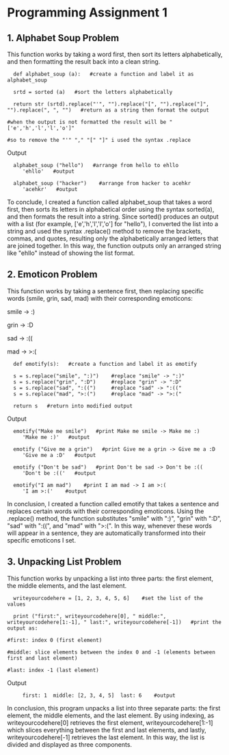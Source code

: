 # Programming Assignment 1

## 1. Alphabet Soup Problem
   This function works by taking a word first, then sort its letters alphabetically, and then formatting the result back into a clean string.

      def alphabet_soup (a):   #create a function and label it as alphabet_soup
      
      srtd = sorted (a)   #sort the letters alphabetically

      return str (srtd).replace("'", "").replace("[", "").replace("]", "").replace(", ", "")   #return as a string then format the output
                                                                                               #when the output is not formatted the result will be "['e','h','l','l','o']"
                                                                                               #so to remove the "'" "," "[" "]" i used the syntax .replace

   Output
   
      alphabet_soup ("hello")   #arrange from hello to ehllo
         'ehllo'   #output

      alphabet_soup ("hacker")    #arrange from hacker to acehkr
         'acehkr'   #output
 
   To conclude, I created a function called alphabet_soup that takes a word first, then sorts its letters in alphabetical order using the syntax sorted(a), and then formats the result into a string. Since sorted() produces an output with a list (for example, ['e','h','l','l','o'] for "hello"), I converted the list into a string and used the syntax .replace() method to remove the brackets, commas, and quotes, resulting only the alphabetically arranged letters that are joined together. In this way, the function outputs only an arranged string like "ehllo" instead of showing the list format.

   
## 2. Emoticon Problem
   This function works by taking a sentence first, then replacing specific words (smile, grin, sad, mad) with their corresponding emoticons:
      
   smile   ->    :)
   
   grin    ->    :D
   
   sad     ->    :((
      
   mad     ->    >:(

      def emotify(s):   #create a function and label it as emotify
      
      s = s.replace("smile", ":)")    #replace "smile" -> ":)"  
      s = s.replace("grin", ":D")     #replace "grin" -> ":D"
      s = s.replace("sad", ":((")     #replace "sad" -> ":(("
      s = s.replace("mad", ">:(")     #replace "mad" -> ">:("
      
      return s   #return into modified output

   Output
   
      emotify("Make me smile")   #print Make me smile -> Make me :)
         'Make me :)'   #output
   
      emotify ("Give me a grin")   #print Give me a grin -> Give me a :D
         'Give me a :D'   #output

      emotify ("Don't be sad")   #print Don't be sad -> Don't be :((
         'Don't be :(('   #output

      emotify("I am mad")    #print I am mad -> I am >:(
         'I am >:('    #output

   In conclusion, I created a function called emotify that takes a sentence and replaces certain words with their corresponding emoticons. Using the .replace() method, the function substitutes "smile" with ":)", "grin" with ":D", "sad" with ":((", and "mad" with ">:(". In this way, whenever these words will appear in a sentence, they are automatically transformed into their specific emoticons I set.


## 3. Unpacking List Problem
   This function works by unpacking a list into three parts: the first element, the middle elements, and the last element.

      writeyourcodehere = [1, 2, 3, 4, 5, 6]    #set the list of the values

      print ("first:", writeyourcodehere[0], " middle:", writeyourcodehere[1:-1], " last:", writeyourcodehere[-1])   #print the output as:
                                                                                                                     #first: index 0 (first element)
                                                                                                                     #middle: slice elements between the index 0 and -1 (elements between first and last element)
                                                                                                                     #last: index -1 (last element)

   Output

         first: 1  middle: [2, 3, 4, 5]  last: 6    #output

   In conclusion, this program unpacks a list into three separate parts: the first element, the middle elements, and the last element. By using indexing, as writeyourcodehere[0] retrieves the first element, writeyourcodehere[1:-1] which slices everything between the first and last elements, and lastly, writeyourcodehere[-1] retrieves the last element. In this way, the list is divided and displayed as three components.
